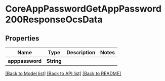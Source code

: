 # CoreAppPasswordGetAppPassword200ResponseOcsData

## Properties

Name | Type | Description | Notes
------------ | ------------- | ------------- | -------------
**apppassword** | **String** |  | 

[[Back to Model list]](../README.md#documentation-for-models) [[Back to API list]](../README.md#documentation-for-api-endpoints) [[Back to README]](../README.md)


